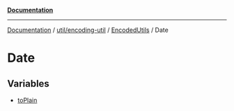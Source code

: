 [**Documentation**](../../../../../../index.md)

***

[Documentation](../../../../../../index.md) / [util/encoding-util](../../../../index.md) / [EncodedUtils](../../index.md) / Date

# Date

## Variables

- [toPlain](variables/toPlain.md)
